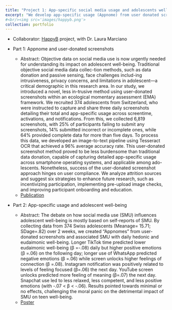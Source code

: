 ```yaml
---
title: "Project 1: App-specific social media usage and adolescents well-being"
excerpt: "We develop app-specific usage (Appnome) from user donated screenshots in an EMA study, and explore the relationships between app-specific use, problematic social media use, hedonic well-being, and eudaimonic well-being" 
#<br/><img src='images/happyb.png'>
collection: portfolio
---
```


- Collaborator: [HappyB](https://www.laura-marciano.com/happyb) project, with Dr. Laura Marciano
- Part 1: Appnome and user-donated screenshots
  - Abstract: Objective data on social media use is now urgently needed for understanding its impact on adolescent well-being. Traditional objective social media data collec-tion methods, such as data donation and passive sensing, face challenges includ-ing intrusiveness, privacy concerns, and limitations in adolescent—a critical demographic in this research area. In our study, we introduced a novel, less in-trusive method using user-donated screenshots within an ecological momentary assessment (EMA) framework. We recruited 374 adolescents from Switzerland, who were instructed to capture and share three daily screenshots detailing their total and app-specific usage across screentime, activations, and notifications. From this, we collected 6,819 screenshots, with 25% of participants failing to submit any screenshots, 14% submitted incorrect or incomplete ones, while 64% provided complete data for more than five days. To process this data, we developed an image-to-text pipeline using Tesseract OCR that achieved a 96% average accuracy rate. This user-donated screenshot method proved to be less burdensome than traditional data donation, capable of capturing detailed app-specific usage across smartphone operating systems, and applicable among ado-lescents. Nonetheless, success of the user-donated screenshot approach hinges on user compliance. We analyze attrition sources and suggest six strategies to enhance future research, such as incentivizing participation, implementing pre-upload image checks, and improving participant onboarding and education.
  <!-- - [Publication](files/happyb_screenshot_method_published.pdf) -->
  - [Publication](https://drive.google.com/file/d/1a3Da3i2sJvIwqgvPJtwU2CtRJKDSXaJb/view?usp=drive_link)

- Part 2: App-specific usage and adolescent well-being
  - Abstract: The debate on how social media use (SMU) influences adolescent well-being is mostly based on self-reports of SMU. By collecting data from 374 Swiss adolescents (Meanage= 15.71; SDage=.82) over 2 weeks, we created “Appnomes” from user-donated screenshots and associated SMU with daily hedonic and eudaimonic well-being. Longer TikTok time predicted lower eudaimonic well-being (β =-.08) daily but higher positive emotions (β =.06) on the following day; longer use of WhatsApp predicted negative emotions (β =.06) while screen unlocks higher feelings of connection (β =.08). Instagram notification was positively related to levels of feeling focused (β=.06) the next day. YouTube screen unlocks predicted more feeling of meaning (β=.07) the next day. Snapchat use led to less relaxed, less competent, and less positive emotions (with -.07 < β < -.06). Results pointed towards minimal or no effects, challenging the moral panic on the detrimental impact of SMU on teen well-being.
  <!--- [Poster](files/apa_poster_f.pdf) -->
  - [Poster](https://drive.google.com/file/d/155ITbJRIJfKlA-LklKju5ZSzGm15A9UY/view?usp=drive_link)


